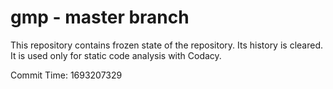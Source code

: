# gmp - master branch

This repository contains frozen state of the repository.
Its history is cleared. It is used only for static code
analysis with Codacy.

Commit Time: 1693207329